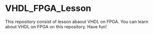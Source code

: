 # VHDL_FPGA_Lesson
This repository consist of lesson abaout VHDL on FPGA. 
You can learn about VHDL on FPGA on this repository. Have fun!
